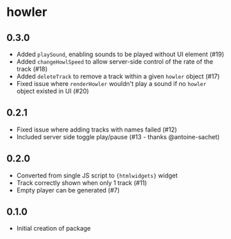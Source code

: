 # howler

## 0.3.0

- Added `playSound`, enabling sounds to be played without UI element (#19)
- Added `changeHowlSpeed` to allow server-side control of the rate of the track (#18)
- Added `deleteTrack` to remove a track within a given `howler` object (#17)
- Fixed issue where `renderHowler` wouldn't play a sound if no `howler` object existed in UI (#20)

## 0.2.1

- Fixed issue where adding tracks with names failed (#12)
- Included server side toggle play/pause (#13 - thanks @antoine-sachet) 

## 0.2.0

- Converted from single JS script to `{htmlwidgets}` widget
- Track correctly shown when only 1 track (#11)
- Empty player can be generated (#7)

## 0.1.0

- Initial creation of package
